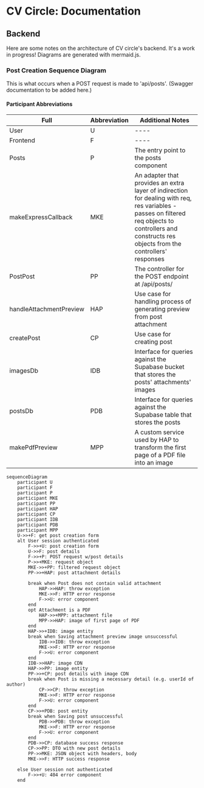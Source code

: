 # CV Circle: Documentation

## Backend

Here are some notes on the architecture of CV circle's backend. It's a work in progress! Diagrams are generated with mermaid.js.

### Post Creation Sequence Diagram

This is what occurs when a POST request is made to 'api/posts'. (Swagger documentation to be added here.)

#### Participant Abbreviations

| Full                    | Abbreviation | Additional Notes                                                                                                                                                                                      |
| ----------------------- | ------------ | ----------------------------------------------------------------------------------------------------------------------------------------------------------------------------------------------------- |
| User                    | U            | ----                                                                                                                                                                                                  |
| Frontend                | F            | ----                                                                                                                                                                                                  |
| Posts                   | P            | The entry point to the posts component                                                                                                                                                                |
| makeExpressCallback     | MKE          | An adapter that provides an extra layer of indirection for dealing with req, res variables - passes on filtered req objects to controllers and constructs res objects from the controllers' responses |
| PostPost                | PP           | The controller for the POST endpoint at /api/posts/                                                                                                                                                   |
| handleAttachmentPreview | HAP          | Use case for handling process of generating preview from post attachment                                                                                                                              |
| createPost              | CP           | Use case for creating post                                                                                                                                                                            |
| imagesDb                | IDB          | Interface for queries against the Supabase bucket that stores the posts' attachments' images                                                                                                          |
| postsDb                 | PDB          | Interface for queries against the Supabase table that stores the posts                                                                                                                                |
| makePdfPreview          | MPP          | A custom service used by HAP to transform the first page of a PDF file into an image                                                                                                                  |

```mermaid
sequenceDiagram
    participant U
    participant F
    participant P
    participant MKE
    participant PP
    participant HAP
    participant CP
    participant IDB
    participant PDB
    participant MPP
    U->>+F: get post creation form
    alt User session authenticated
        F->>+U: post creation form
        U->>F: post details
        F->>+P: POST request w/post details
        P->>+MKE: request object
        MKE->>+PP: filtered request object
        PP->>+HAP: post attachment details

        break when Post does not contain valid attachment
            HAP->>HAP: throw exception
            MKE->>F: HTTP error response
            F->>U: error component
        end
        opt Attachment is a PDF
            HAP->>+MPP: attachment file
            MPP->>HAP: image of first page of PDF
        end
        HAP->>+IDB: image entity
        break when Saving attachment preview image unsuccessful
            IDB->>IDB: throw exception
            MKE->>F: HTTP error response
            F->>U: error component
        end
        IDB->>HAP: image CDN
        HAP->>PP: image entity
        PP->>+CP: post details with image CDN
        break when Post is missing a necessary detail (e.g. userId of author)
            CP->>CP: throw exception
            MKE->>F: HTTP error response
            F->>U: error component
        end
        CP->>+PDB: post entity
        break when Saving post unsuccessful
            PDB->>PDB: throw exception
            MKE->>F: HTTP error response
            F->>U: error component
        end
        PDB->>CP: database success response
        CP->>PP: DTO with new post details
        PP->>MKE: JSON object with headers, body
        MKE->>F: HTTP success response

    else User session not authenticated
        F->>+U: 404 error component
    end
```
